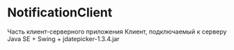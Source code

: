 # NotificationClient
Часть клиент-серверного приложения
Клиент, подключаемый к серверу
Java SE + Swing + jdatepicker-1.3.4.jar
